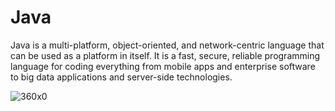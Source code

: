 # Java
Java is a multi-platform, object-oriented, and network-centric language that can be used as a platform in itself. It is a fast, secure, reliable programming language for coding everything from mobile apps and enterprise software to big data applications and server-side technologies.

![360x0](https://user-images.githubusercontent.com/127482974/224266541-c83ae215-ef0d-48e7-9170-b366a7928ac1.jpg)

